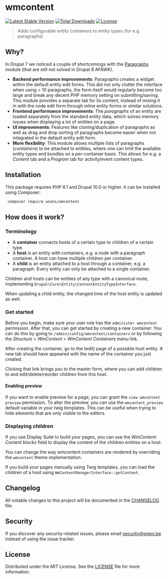 wmcontent
======================

[![Latest Stable Version](https://poser.pugx.org/wieni/wmcontent/v/stable)](https://packagist.org/packages/wieni/wmcontent)
[![Total Downloads](https://poser.pugx.org/wieni/wmcontent/downloads)](https://packagist.org/packages/wieni/wmcontent)
[![License](https://poser.pugx.org/wieni/wmcontent/license)](https://packagist.org/packages/wieni/wmcontent)

> Adds configurable entity containers to entity types (for e.g. paragraphs)

## Why?
In Drupal 7 we noticed a couple of shortcomings with the
[Paragraphs](https://www.drupal.org/project/paragraphs) module (that are
still not solved in Drupal 8 AFAWK).

- **Backend performance improvements**: Paragraphs creates a widget
  within the default entity edit forms. This did not only clutter the
  interface when using > 10 paragraphs, the form itself would regularly
  become too large and break any decent PHP memory setting on
  submitting/saving. This module provides a separate tab for its
  content, instead of mixing it in with the node edit form through
  inline entity forms or similar solutions.
- **Frontend performance improvements**: The _paragraphs_ of an entity
  are loaded separately from the standard entity data, which solves
  memory issues when displaying a lot of entities on a page.
- **UI improvements**: Features like cloning/duplication of paragraphs
  as well as drag and drop sorting of paragraphs become easier when not
  integrated in the default entity edit form.
- **More flexibility**: This module allows multiple lists of paragraphs
  (_containers_) to be attached to entities, where one can limit the
  available entity types and bundles on a per-container basis. This
  allows for e.g. a _Content_ tab and a _Program_ tab for activity/event
  content types.

## Installation

This package requires PHP 8.1 and Drupal 10.0 or higher. It can be
installed using Composer:

```bash
 composer require wieni/wmcontent
```

## How does it work?
### Terminology
- A **container** connects hosts of a certain type to children of a
  certain type.
- A **host** is an entity with containers, e.g. a node with a paragraph
  container. A host can have multiple children per container.
- A **child** is an entity attached to a host through a container, e.g.
  a paragraph. Every entity can only be attached to a single container.

Children and hosts can be entities of any type with a canonical route,
implementing `Drupal\Core\Entity\ContentEntityTypeInterface`.

When updating a child entity, the changed time of the host entity is
updated as well.


### Get started
Before you begin, make sure your user role has the `administer
wmcontent` permission. After that, you can get started by creating a new
container. You can do this by going to
`/admin/config/wmcontent/containers` or by following the _Structure_ >
_WmContent_ > _WmContent Containers_ menu link.

After creating the container, go to the (edit) page of a possible host
entity. A new tab should have appeared with the name of the container
you just created.

Clicking that link brings you to the master form, where you can add
children to and edit/delete/reorder children from this host.

#### Enabling preview
If you want to enable preview for a page, you can grant the `view wmcontent preview` permission.
To alter the preview, you can use the `wmcontent_preview` default variable in your twig templates.
This can be useful when trying to hide elements that are only visible to the editors.

### Displaying children
If you use Display Suite to build your pages, you can use the
_WmContent: Content blocks_ field to display the content of the children
entities on a host.

You can change the way wmcontent containers are rendered by overriding
the `wmcontent` theme implementation.

If you build your pages manually using Twig templates, you can load the
children of a host using `WmContentManagerInterface::getContent`.

## Changelog
All notable changes to this project will be documented in the
[CHANGELOG](CHANGELOG.md) file.

## Security
If you discover any security-related issues, please email
[security@wieni.be](mailto:security@wieni.be) instead of using the issue
tracker.

## License
Distributed under the MIT License. See the [LICENSE](LICENSE.md) file
for more information.
